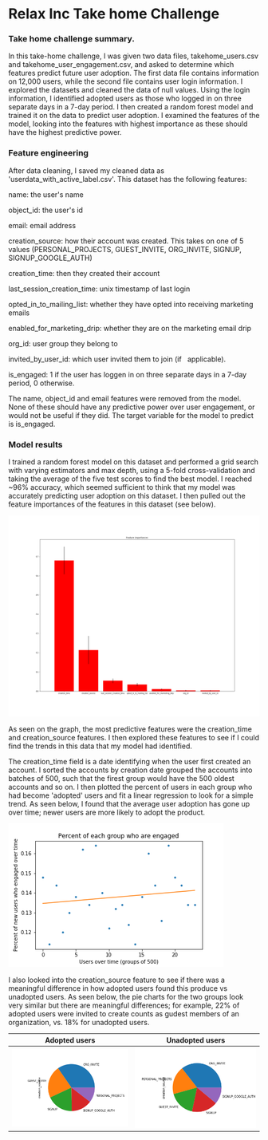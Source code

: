 # Relax Inc Take home Challenge

### Take home challenge summary.
In this take-home challenge, I was given two data files, takehome_users.csv and takehome_user_engagement.csv, and asked to determine which features predict future user adoption. The first data file contains information on 12,000 users, while the second file contains user login information. I explored the datasets and cleaned the data of null values. Using the login information, I identified adopted users as those who logged in on three separate days in a 7-day period. I then created a random forest model and trained it on the data to predict user adoption. I examined the features of the model, looking into the features with highest importance as these should have the highest predictive power.

### Feature engineering

After data cleaning, I saved my cleaned data as 'userdata_with_active_label.csv'. This dataset has the following features: 

 name: the user's name
 
 object_id: the user's id
 
 email: email address
 
 creation_source: how their account was created. This takes on one of 5 values (PERSONAL_PROJECTS, GUEST_INVITE, ORG_INVITE, SIGNUP, SIGNUP_GOOGLE_AUTH)
 
 creation_time: then they created their account
 
 last_session_creation_time: unix timestamp of last login
 
 opted_in_to_mailing_list: whether they have opted into receiving marketing emails
 
 enabled_for_marketing_drip: whether they are on the marketing email drip
 
 org_id: user group they belong to
 
 invited_by_user_id: which user invited them to join (if   applicable).
 
 is_engaged: 1 if the user has loggen in on three separate days in a 7-day period, 0 otherwise.
 
 The name, object_id and email features were removed from the model. None of these should have any predictive power over user engagement, or would not be useful if they did. The target variable for the model to predict is is_engaged.


### Model results

I trained a random forest model on this dataset and performed a grid search with varying estimators and max depth, using a 5-fold cross-validation and taking the average of the five test scores to find the best model. I reached ~96% accuracy, which seemed sufficient to think that my model was accurately predicting user adoption on this dataset. I then pulled out the feature importances of the features in this dataset (see below).

![Feature importances, sorted.](graphs/Feature_importances_of_Random_Forest.png?raw=true "Feature importances")

As seen on the graph, the most predictive features were the creation_time and creation_source features. I then explored these features to see if I could find the trends in this data that my model had identified.

The creation_time field is a date identifying when the user first created an account. I sorted the accounts by creation date grouped the accounts into batches of 500, such that the firest group would have the 500 oldest accounts and so on. I then plotted the percent of users in each group who had become 'adopted' users and fit a linear regression to look for a simple trend. As seen below, I found that the average user adoption has gone up over time; newer users are more likely to adopt the product.

![% user adoption over time.](graphs/engage_pct_over_time.png?raw=true "Percent user adoption over time")

I also looked into the creation_source feature to see if there was a meaningful difference in how adopted users found this produce vs unadopted users. As seen below, the pie charts for the two groups look very similar but there are meaningful differences; for example, 22% of adopted users were invited to create counts as gudest members of an organization, vs. 18% for unadopted users.

| Adopted users  | Unadopted users |
| -------------  | -------------   |
| ![Adopted user source breakdown.](graphs/engaged_user_source.png?raw=true "Adopted user source breakdown")  | ![Unadopted user source breakdown.](graphs/unengaged_user_source.png?raw=true "Unadopted user source breakdown")   |
